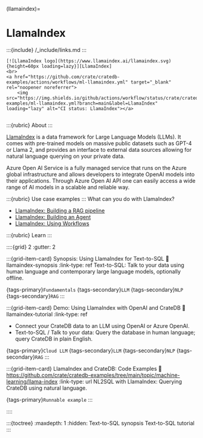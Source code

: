 (llamaindex)=
# LlamaIndex

:::{include} /_include/links.md
:::

```{div} .float-right .text-right
[![LlamaIndex logo](https://www.llamaindex.ai/llamaindex.svg){height=60px loading=lazy}][LlamaIndex]
<br>
<a href="https://github.com/crate/cratedb-examples/actions/workflows/ml-llamaindex.yml" target="_blank" rel="noopener noreferrer">
    <img src="https://img.shields.io/github/actions/workflow/status/crate/cratedb-examples/ml-llamaindex.yml?branch=main&label=LlamaIndex" loading="lazy" alt="CI status: LlamaIndex"></a>
```
```{div} .clearfix
```

:::{rubric} About
:::

[LlamaIndex] is a data framework for Large Language Models (LLMs). It comes with
pre-trained models on massive public datasets such as GPT-4 or Llama 2, and
provides an interface to external data sources allowing for natural language
querying on your private data.

Azure Open AI Service is a fully managed service that runs on the Azure global
infrastructure and allows developers to integrate OpenAI models into their
applications. Through Azure Open AI API one can easily access a wide range of
AI models in a scalable and reliable way.

:::{rubric} Use case examples
:::
What can you do with LlamaIndex?

- [LlamaIndex: Building a RAG pipeline]
- [LlamaIndex: Building an Agent]
- [LlamaIndex: Using Workflows]

:::{rubric} Learn
:::

::::{grid} 2
:gutter: 2

:::{grid-item-card} Synopsis: Using LlamaIndex for Text-to-SQL
:link: llamaindex-synopsis
:link-type: ref
Text-to-SQL: Talk to your data using human language and
contemporary large language models, optionally offline.

{tags-primary}`Fundamentals`
{tags-secondary}`LLM`
{tags-secondary}`NLP`
{tags-secondary}`RAG`
:::

:::{grid-item-card} Demo: Using LlamaIndex with OpenAI and CrateDB
:link: llamaindex-tutorial
:link-type: ref
- Connect your CrateDB data to an LLM using OpenAI or Azure OpenAI.
- Text-to-SQL / Talk to your data: Query the database in human language; query CrateDB in plain English.

{tags-primary}`Cloud LLM`
{tags-secondary}`LLM`
{tags-secondary}`NLP`
{tags-secondary}`RAG`
:::

:::{grid-item-card} LlamaIndex and CrateDB: Code Examples
:link: https://github.com/crate/cratedb-examples/tree/main/topic/machine-learning/llama-index
:link-type: url
NL2SQL with LlamaIndex: Querying CrateDB using natural language.

{tags-primary}`Runnable example`
:::

::::


:::{toctree}
:maxdepth: 1
:hidden:
Text-to-SQL synopsis <synopsis>
Text-to-SQL tutorial <tutorial>
:::


[LlamaIndex]: https://www.llamaindex.ai/framework
[LlamaIndex: Building a RAG pipeline]: https://docs.llamaindex.ai/en/stable/understanding/rag/
[LlamaIndex: Building an Agent]: https://docs.llamaindex.ai/en/stable/understanding/agent/
[LlamaIndex: Using Workflows]: https://docs.llamaindex.ai/en/stable/understanding/workflows/
[LlamaIndex and CrateDB: Code Examples]: https://github.com/crate/cratedb-examples/tree/main/topic/machine-learning/llama-index
[llamaindex-nlquery-github]: https://github.com/crate/cratedb-examples/blob/main/topic/machine-learning/llama-index/demo_nlsql.py
